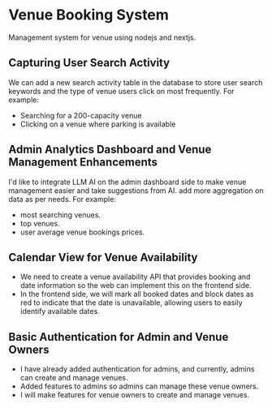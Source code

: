 # Venue Booking System

Management system for venue using nodejs and nextjs.

## Capturing User Search Activity

We can add a new search activity table in the database to store user search keywords and the type of venue users click on most frequently.
For example:
- Searching for a 200-capacity venue
- Clicking on a venue where parking is available

## Admin Analytics Dashboard and Venue Management Enhancements

I'd like to integrate LLM AI on the admin dashboard side to make venue management easier and take suggestions from AI. add more aggregation on data as per needs.
For example:
- most searching venues.
- top venues.
- user average venue bookings prices.

## Calendar View for Venue Availability

- We need to create a venue availability API that provides booking and date information so the web can implement this on the frontend side.
- In the frontend side, we will mark all booked dates and block dates as red to indicate that the date is unavailable, allowing users to easily identify available dates.

## Basic Authentication for Admin and Venue Owners

- I have already added authentication for admins, and currently, admins can create and manage venues.
- Added features to admins so admins can manage these venue owners.
- I will make features for venue owners to create and manage venues.
